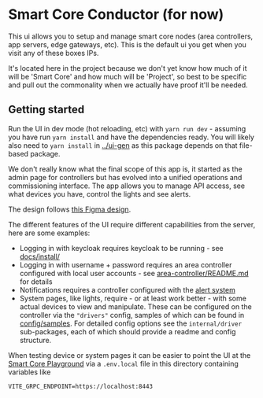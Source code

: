 # Smart Core Conductor (for now)

This ui allows you to setup and manage smart core nodes (area controllers, app servers, edge gateways, etc). This is the
default ui you get when you visit any of these boxes IPs.

It's located here in the project because we don't yet know how much of it will be 'Smart Core' and how much will be
'Project', so best to be specific and pull out the commonality when we actually have proof it'll be needed.

## Getting started

Run the UI in dev mode (hot reloading, etc) with `yarn run dev` - assuming you have run `yarn install` and have the
dependencies ready. You will likely also need to `yarn install` in [../ui-gen](../ui-gen) as this package depends on
that file-based package.

We don't really know what the final scope of this app is, it started as the admin page for controllers but has evolved
into a unified operations and commissioning interface. The app allows you to manage API access, see what devices you
have, control the lights and see alerts.

The design
follows [this Figma design](https://www.figma.com/proto/5wfaoD7k13k1g0XTbdoc3q/SmartCore-Design-System-v1.0?page-id=420%3A2128&node-id=495%3A2440&viewport=202%2C130%2C0.32&scaling=min-zoom&starting-point-node-id=420%3A5995).

The different features of the UI require different capabilities from the server, here are some examples:

- Logging in with keycloak requires keycloak to be running - see [docs/install/](../../docs/install/dev.md)
- Logging in with username + password requires an area controller configured with local user accounts -
  see [area-controller/README.md](../../cmd/area-controller/README.md#local-authentication) for details
- Notifications requires a controller configured with the [alert system](../../pkg/system/alerts/README.md)
- System pages, like lights, require - or at least work better - with some actual devices to view and manipulate. These
  can be configured on the controller via the `"drivers"` config, samples of which can be found
  in [config/samples](../../config/samples). For detailed config options see the `internal/driver` sub-packages, each of
  which should provide a readme and config structure.

When testing device or system pages it can be easier to point the UI at
the [Smart Core Playground](https://github.com/smart-core-os/sc-playground) via a `.env.local` file in this directory
containing variables like

```properties
VITE_GRPC_ENDPOINT=https://localhost:8443
```
